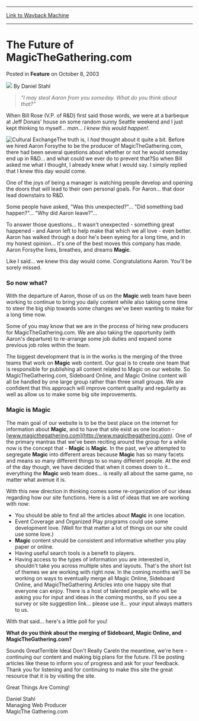 
---
[Link to Wayback Machine](https://web.archive.org/web/20210429030720/https://magic.wizards.com/en/articles/archive/feature/future-magicthegatheringcom-2003-10-08)

[_metadata_:author]:- "Daniel Stahl"
[_metadata_:description]:- "`I may steal Aaron from you someday. What do you think about that?` When Bill Rose (V.P. of R&D) first said those words, we were at a barbeque at Jeff Donais' house on some random sunny Seattle weekend and I just kept thinking to myself... man... I knew this would happen!.The truth is, I had thought about it quite a bit. Before we hired Aaron Forsythe to be the producer of"
[_metadata_:generator]:- "Drupal 7 (http://drupal.org)"
[_metadata_:node]:- "630791"
[_metadata_:publish_date]:- "2003-10-08"
[_metadata_:source]:- "div-main-content"
[_metadata_:title]:- "The Future of MagicTheGathering.com"
[_metadata_:wayback_capture_timestamp]:- "2021-04-29 03:07:20"
[_metadata_:wayback_raw_url]:- "https://web.archive.org/web/20210429030720id_/https://magic.wizards.com/en/articles/archive/feature/future-magicthegatheringcom-2003-10-08"
[_metadata_:wayback_url]:- "https://magic.wizards.com/en/articles/archive/feature/future-magicthegatheringcom-2003-10-08"
---


The Future of MagicTheGathering.com
===================================



 Posted in **Feature**
 on October 8, 2003 






![](https://media.magic.wizards.com/styles/auth_small/public/generic-avatar-150_296.png)
By Daniel Stahl












> *"I may steal Aaron from you someday. What do you think about that?"* 

When Bill Rose (V.P. of R&D) first said those words, we were at a barbeque at Jeff Donais' house on some random sunny Seattle weekend and I just kept thinking to myself... *man... I knew this would happen!*.

![Cultural Exchange](http://gatherer.wizards.com/Handlers/Image.ashx?type=card&name=Cultural+Exchange)The truth is, I *had* thought about it quite a bit. Before we hired Aaron Forsythe to be the producer of MagicTheGathering.com, there had been several questions about whether or not he would someday end up in R&D... and what could we ever do to prevent that?So when Bill asked me what I thought, I already knew what I would say. I simply replied that I knew this day would come.

One of the joys of being a manager is watching people develop and opening the doors that will lead to their own personal goals. For Aaron... that door lead downstairs to R&D. 

Some people have asked, "Was this unexpected?"... "Did something bad happen?"... "Why did Aaron leave?"...

To answer those questions... It wasn't unexpected - something great happened - and Aaron left to help make that which we all love - even better. Aaron has walked through a door he's been eyeing for a long time, and in my honest opinion... it's one of the best moves this company has made. Aaron Forsythe lives, breathes, and dreams **Magic**.

Like I said... we knew this day would come. Congratulations Aaron. You'll be sorely missed.

### So now what?

With the departure of Aaron, those of us on the **Magic** web team have been working to continue to bring you daily content while also taking some time to steer the big ship towards some changes we've been wanting to make for a long time now.

Some of you may know that we are in the process of hiring new producers for MagicTheGathering.com. We are also taking the opportunity (with Aaron's departure) to re-arrange some job duties and expand some previous job roles within the team. 

The biggest development that is in the works is the merging of the three teams that work on **Magic** web content. Our goal is to create one team that is responsible for publishing all content related to Magic on our website. So MagicTheGathering.com, Sideboard Online, and Magic Online content will all be handled by one large group rather than three small groups. We are confident that this approach will improve content quality and regularity as well as allow us to make some big site improvements. 

### Magic is Magic

The main goal of our website is to be the best place on the internet for information about **Magic**, and to have that site exist as one location - [www.magicthegathering.com](http://www.magicthegathering.com). One of the primary mantras that we've been reciting around the group for a while now is the concept that - **Magic** is **Magic**. In the past, we've attempted to segregate **Magic** into different areas because **Magic** has so many facets and means so many different things to so many different people. At the end of the day though, we have decided that when it comes down to it... everything the **Magic** web team does... is really all about the same game, no matter what avenue it is.

With this new direction in thinking comes some re-organization of our ideas regarding how our site functions. Here is a list of ideas that we are working with now:

- You should be able to find all the articles about **Magic** in one location.
- Event Coverage and Organized Play programs could use some development love. (Well for that matter a lot of things on our site could use some love.)
- **Magic** content should be consistent and informative whether you play paper or online.
- Having useful search tools is a benefit to players.
- Having access to the types of information you are interested in, shouldn't take you across multiple sites and layouts.
That's the short list of themes we are working with right now. In the coming months we'll be working on ways to eventually merge all Magic Online, Sideboard Online, and MagicTheGathering Articles into one happy site that everyone can enjoy. There is a host of talented people who will be asking you for input and ideas in the coming months, so if you see a survey or site suggestion link... please use it... your input always matters to us.

With that said... here's a little poll for you!

**What do you think about the merging of Sideboard, Magic Online, and MagicTheGathering.com?**

Sounds GreatTerrible IdeaI Don't Really CareIn the meantime, we're here - continuing our content and making big plans for the future. I'll be posting articles like these to inform you of progress and ask for your feedback. Thank you for listening and for continuing to make this site the great resource that it is by visiting the site.

Great Things Are Coming!

Daniel Stahl  
 Managing Web Producer  
 MagicThe Gathering.com







